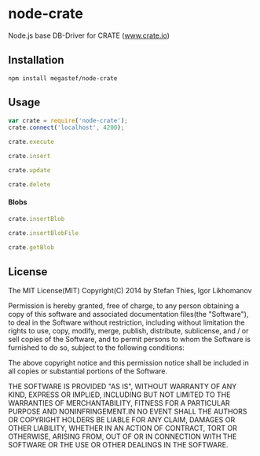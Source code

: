 node-crate
==========

Node.js base DB-Driver for CRATE (www.crate.io)

## Installation
```
npm install megastef/node-crate
```

## Usage

```js
var crate = require('node-crate');
crate.connect('localhost', 4200);
```

```js
crate.execute
```

```js
crate.insert
```

```js
crate.update
```

```js
crate.delete
```

#### Blobs

```js
crate.insertBlob
```

```js
crate.insertBlobFile
```

```js
crate.getBlob
```

## License

The MIT License(MIT)
Copyright(C) 2014 by Stefan Thies, Igor Likhomanov

Permission is hereby granted, free of charge, to any person obtaining a copy
of this software and associated documentation files(the "Software"), to deal
in the Software without restriction, including without limitation the rights
to use, copy, modify, merge, publish, distribute, sublicense, and / or sell
copies of the Software, and to permit persons to whom the Software is
furnished to do so, subject to the following conditions:

The above copyright notice and this permission notice shall be included in
all copies or substantial portions of the Software.

THE SOFTWARE IS PROVIDED "AS IS", WITHOUT WARRANTY OF ANY KIND, EXPRESS OR
IMPLIED, INCLUDING BUT NOT LIMITED TO THE WARRANTIES OF MERCHANTABILITY,
FITNESS FOR A PARTICULAR PURPOSE AND NONINFRINGEMENT.IN NO EVENT SHALL THE
AUTHORS OR COPYRIGHT HOLDERS BE LIABLE FOR ANY CLAIM, DAMAGES OR OTHER
LIABILITY, WHETHER IN AN ACTION OF CONTRACT, TORT OR OTHERWISE, ARISING FROM,
OUT OF OR IN CONNECTION WITH THE SOFTWARE OR THE USE OR OTHER DEALINGS IN
THE SOFTWARE.
